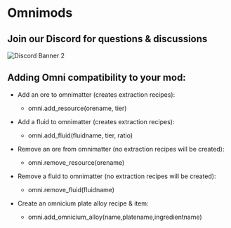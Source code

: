 # Omnimods

## Join our Discord for questions & discussions
![Discord Banner 2](https://discordapp.com/api/guilds/351216213327609858/widget.png?style=banner2)

## Adding Omni compatibility to your mod:
- Add an ore to omnimatter (creates extraction recipes):
  - omni.add_resource(orename, tier)

- Add a fluid to omnimatter (creates extraction recipes):
  - omni.add_fluid(fluidname, tier, ratio)
  
- Remove an ore from omnimatter (no extraction recipes will be created):
  - omni.remove_resource(orename)

- Remove a fluid to omnimatter (no extraction recipes will be created):
  - omni.remove_fluid(fluidname) 

- Create an omnicium plate alloy recipe & item:
  - omni.add_omnicium_alloy(name,platename,ingredientname)
